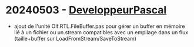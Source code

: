 # 20240503 - [DeveloppeurPascal](https://github.com/DeveloppeurPascal)

* ajout de l'unité Olf.RTL.FileBuffer.pas pour gérer un buffer en mémoire lié à un fichier ou un stream compatibles avec un empilage dans un flux (taille+buffer sur LoadFromStream/SaveToStream)

